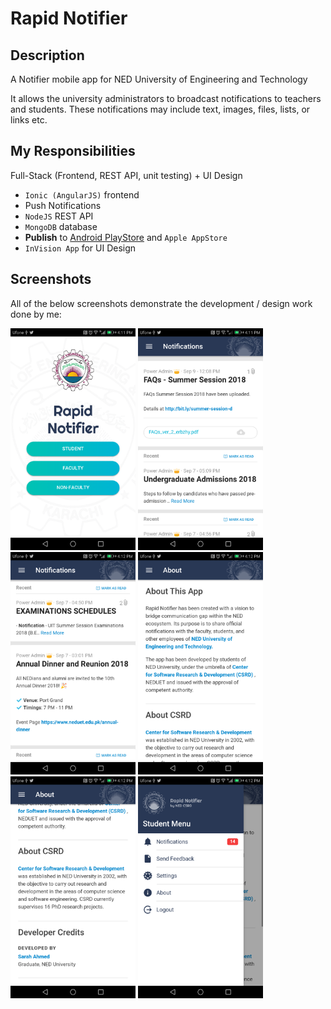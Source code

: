 # Rapid Notifier

## Description

A Notifier mobile app for NED University of Engineering and Technology

It allows the university administrators to broadcast notifications to teachers and students. These notifications may include text, images, files, lists, or links etc.

## My Responsibilities

Full-Stack (Frontend, REST API, unit testing) + UI Design

- `Ionic (AngularJS)` frontend
- Push Notifications
- `NodeJS` REST API
- `MongoDB` database
- **Publish** to [Android PlayStore](https://play.google.com/store/apps/details?id=ned.rapid.notifier&hl=en&gl=US) and `Apple AppStore`
- `InVision App` for UI Design

## Screenshots

All of the below screenshots demonstrate the development / design work done by me:

<img width="200" alt="Login - Rapid Notifier" src="./screenshots/1.png">
<img width="200" alt="File Notifications - Rapid Notifier" src="./screenshots/3.png">
<img width="200" alt="Formatted Notifications - Rapid Notifier" src="./screenshots/4.png">
<img width="200" alt="About App - Rapid Notifier" src="./screenshots/5.png">
<img width="200" alt="About Author - Rapid Notifier" src="./screenshots/6.png">
<img width="200" alt="Menu - Rapid Notifier" src="./screenshots/7.png">
